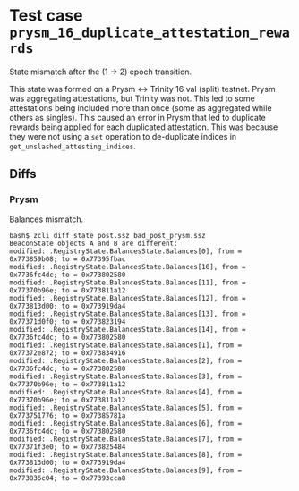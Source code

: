 # Test case `prysm_16_duplicate_attestation_rewards`

State mismatch after the (1 -> 2) epoch transition.

This state was formed on a Prysm <-> Trinity 16 val (split) testnet.
Prysm was aggregating attestations, but Trinity was not. This led to some
attestations being included more than once (some as aggregated while others as
singles). This caused an error in Prysm that led to duplicate rewards being
applied for each duplicated attestation. This was because they were not using a
`set` operation to de-duplicate indices in `get_unslashed_attesting_indices`.

## Diffs

### Prysm

Balances mismatch.

```
bash$ zcli diff state post.ssz bad_post_prysm.ssz
BeaconState objects A and B are different:
modified: .RegistryState.BalancesState.Balances[0], from = 0x773859b08; to = 0x77395fbac
modified: .RegistryState.BalancesState.Balances[10], from = 0x7736fc4dc; to = 0x773802580
modified: .RegistryState.BalancesState.Balances[11], from = 0x77370b96e; to = 0x773811a12
modified: .RegistryState.BalancesState.Balances[12], from = 0x773813d00; to = 0x773919da4
modified: .RegistryState.BalancesState.Balances[13], from = 0x77371d0f0; to = 0x773823194
modified: .RegistryState.BalancesState.Balances[14], from = 0x7736fc4dc; to = 0x773802580
modified: .RegistryState.BalancesState.Balances[1], from = 0x77372e872; to = 0x773834916
modified: .RegistryState.BalancesState.Balances[2], from = 0x7736fc4dc; to = 0x773802580
modified: .RegistryState.BalancesState.Balances[3], from = 0x77370b96e; to = 0x773811a12
modified: .RegistryState.BalancesState.Balances[4], from = 0x77370b96e; to = 0x773811a12
modified: .RegistryState.BalancesState.Balances[5], from = 0x773751776; to = 0x77385781a
modified: .RegistryState.BalancesState.Balances[6], from = 0x7736fc4dc; to = 0x773802580
modified: .RegistryState.BalancesState.Balances[7], from = 0x77371f3e0; to = 0x773825484
modified: .RegistryState.BalancesState.Balances[8], from = 0x773813d00; to = 0x773919da4
modified: .RegistryState.BalancesState.Balances[9], from = 0x773836c04; to = 0x77393cca8
```